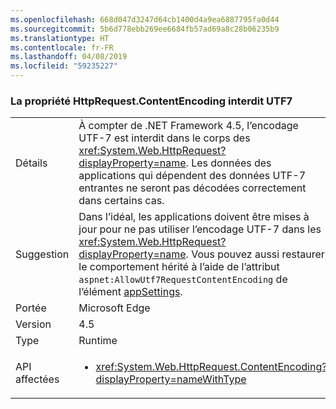 ```yaml
---
ms.openlocfilehash: 668d047d3247d64cb1400d4a9ea6887795fa0d44
ms.sourcegitcommit: 5b6d778ebb269ee6684fb57ad69a8c28b06235b9
ms.translationtype: HT
ms.contentlocale: fr-FR
ms.lasthandoff: 04/08/2019
ms.locfileid: "59235227"
---
```

### <a name="httprequestcontentencoding-property-prohibits-utf7"></a>La propriété HttpRequest.ContentEncoding interdit UTF7

|   |   |
|---|---|
|Détails|À compter de .NET Framework 4.5, l’encodage UTF-7 est interdit dans le corps des <xref:System.Web.HttpRequest?displayProperty=name>. Les données des applications qui dépendent des données UTF-7 entrantes ne seront pas décodées correctement dans certains cas.|
|Suggestion|Dans l’idéal, les applications doivent être mises à jour pour ne pas utiliser l’encodage UTF-7 dans les <xref:System.Web.HttpRequest?displayProperty=name>. Vous pouvez aussi restaurer le comportement hérité à l’aide de l’attribut <code>aspnet:AllowUtf7RequestContentEncoding</code> de l’élément [appSettings](~/docs/framework/configure-apps/file-schema/appsettings/appsettings-element-for-configuration.md).|
|Portée|Microsoft Edge|
|Version|4.5|
|Type|Runtime|
|API affectées|<ul><li><xref:System.Web.HttpRequest.ContentEncoding?displayProperty=nameWithType></li></ul>|
